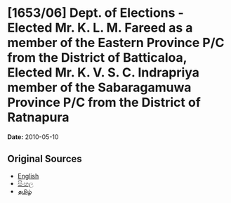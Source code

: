 # [1653/06] Dept. of Elections - Elected Mr. K. L. M. Fareed as a member of the Eastern Province P/C from the District of Batticaloa, Elected Mr. K. V. S. C. Indrapriya member of the Sabaragamuwa Province P/C from the District of Ratnapura

**Date:** 2010-05-10

## Original Sources

- [English](https://documents.gov.lk/view/extra-gazettes/2010/5/1653-06_E.pdf)
- [සිංහල](https://documents.gov.lk/view/extra-gazettes/2010/5/1653-06_S.pdf)
- [தமிழ்](https://documents.gov.lk/view/extra-gazettes/2010/5/1653-06_T.pdf)
